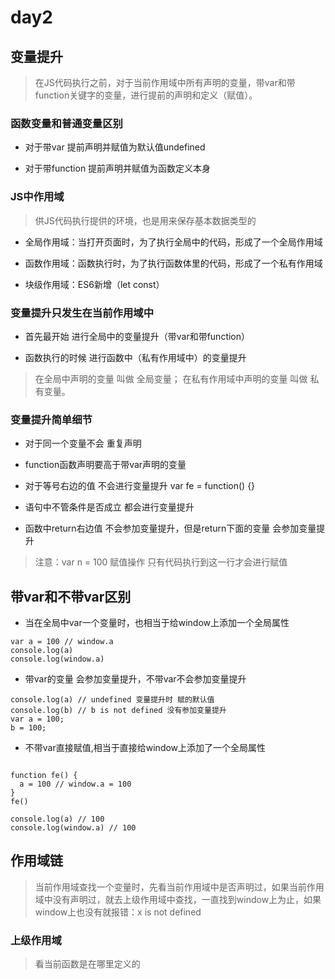 # day2

## 变量提升

> 在JS代码执行之前，对于当前作用域中所有声明的变量，带var和带function关键字的变量，进行提前的声明和定义（赋值）。

### 函数变量和普通变量区别

- 对于带var 提前声明并赋值为默认值undefined

- 对于带function 提前声明并赋值为函数定义本身

### JS中作用域

> 供JS代码执行提供的环境，也是用来保存基本数据类型的

- 全局作用域：当打开页面时，为了执行全局中的代码，形成了一个全局作用域

- 函数作用域：函数执行时，为了执行函数体里的代码，形成了一个私有作用域

- 块级作用域：ES6新增（let const）

### 变量提升只发生在当前作用域中

- 首先最开始 进行全局中的变量提升（带var和带function）

- 函数执行的时候 进行函数中（私有作用域中）的变量提升

> 在全局中声明的变量 叫做 全局变量；
> 在私有作用域中声明的变量 叫做 私有变量。

### 变量提升简单细节

- 对于同一个变量不会 重复声明

- function函数声明要高于带var声明的变量

- 对于等号右边的值 不会进行变量提升 var fe = function() {}

- 语句中不管条件是否成立 都会进行变量提升

- 函数中return右边值 不会参加变量提升，但是return下面的变量 会参加变量提升

> 注意：var n = 100 赋值操作 只有代码执行到这一行才会进行赋值

## 带var和不带var区别

- 当在全局中var一个变量时，也相当于给window上添加一个全局属性

```
var a = 100 // window.a
console.log(a)
console.log(window.a)
```

- 带var的变量 会参加变量提升，不带var不会参加变量提升

```
console.log(a) // undefined 变量提升时 赋的默认值
console.log(b) // b is not defined 没有参加变量提升
var a = 100;
b = 100;
```

- 不带var直接赋值,相当于直接给window上添加了一个全局属性

```

function fe() {
  a = 100 // window.a = 100
}
fe()

console.log(a) // 100
console.log(window.a) // 100

```

## 作用域链

> 当前作用域查找一个变量时，先看当前作用域中是否声明过，如果当前作用域中没有声明过，就去上级作用域中查找，一直找到window上为止，如果window上也没有就报错：x is not defined

### 上级作用域
> 看当前函数是在哪里定义的